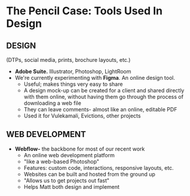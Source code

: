 # The Pencil Case: Tools Used In Design

## DESIGN

\(DTPs, social media, prints, brochure layouts, etc.\)

* **Adobe Suite.** Illustrator, Photoshop, LightRoom
* We're currently experimenting with **Figma**. An online design tool.
  * Useful; makes things very easy to share
  * A design mock-up can be created for a client and shared directly with them online, without having them go through the process of downloading a web file
  * They can leave comments- almost like an online, editable PDF
  * Used it for Vulekamali, Evictions, other projects

## WEB DEVELOPMENT



* **Webflow-** the backbone for most of our recent work
  * An online web development platform
  * "like a web-based Photoshop"
  * Features: custom code, interactions, responsive layouts, etc.
  * Websites can be built and hosted from the ground up
  * "Allows us to get projects out fast"
  * Helps Matt both design and implement

